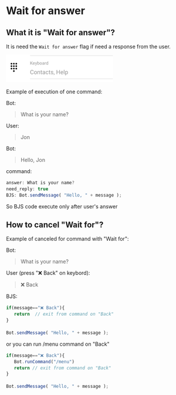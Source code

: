 # Wait for answer

## What it is "Wait for answer"?

It is need the `Wait for answer` flag if need a response from the user.

![Can be modified on command editing](../.gitbook/assets/image%20%288%29.png)

Example of execution of one command:

Bot:

> What is your name?

User:

> Jon

Bot:

> Hello, Jon

command:

```javascript
answer: What is your name?
need_reply: true
BJS: Bot.sendMessage( "Hello, " + message );
```

So BJS code execute only after user's answer

## How to cancel "Wait for"?

Example of canceled for command with "Wait for":

Bot:

> What is your name?

User \(press "❌ Back" on keybord\):

> ❌ Back

BJS:

```javascript
if(message=="❌ Back"){
   return  // exit from command on "Back"
}

Bot.sendMessage( "Hello, " + message );
```

or you can run /menu command on "Back"

```javascript
if(message=="❌ Back"){
   Bot.runCommand("/menu")
   return // exit from command on "Back"
}

Bot.sendMessage( "Hello, " + message );
```



